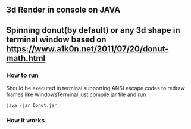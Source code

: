 ## 3d Render in console on JAVA
Spinning donut(by default) or any 3d shape in terminal window
based on https://www.a1k0n.net/2011/07/20/donut-math.html
---------
### How to run
Should be executed in terminal supporting ANSI escape codes
to redraw frames 
like WindowsTerminal
just compile jar file and run
````
java -jar Donut.jar
````

### How it works



